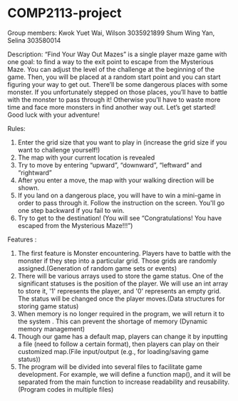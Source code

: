 # COMP2113-project
Group members:
Kwok Yuet Wai, Wilson 3035921899
Shum Wing Yan, Selina 303580014

Description:
“Find Your Way Out Mazes” is a single player maze game with one goal: to find a way to the exit point to escape from the Mysterious Maze. You can adjust the level of the challenge at the beginning of the game. Then, you will be placed at a random start point and you can start figuring your way to get out. There’ll be some dangerous places with some monster. If you unfortunately stepped on those places, you’ll have to battle with the monster to pass through it! Otherwise you’ll have to waste more time and face more monsters in find another way out. Let’s get started! Good luck with your adventure!


Rules:
1.	Enter the grid size that you want to play in (increase the grid size if you want to challenge yourself!)
2.	The map with your current location is revealed
3.	Try to move by entering “upward”, “downward”, “leftward” and “rightward”
4.	After you enter a move, the map with your walking direction will be shown.
5.	If you land on a dangerous place, you will have to win a mini-game in order to pass through it. Follow the instruction on the screen. You'll go one step backward if you fail to win.
6.	Try to get to the destination! (You will see “Congratulations! You have escaped from the Mysterious Maze!!!”)



 Features : 
1. The first feature is Monster encountering. Players have to battle with the monster if they step into a particular grid. Those grids are randomly assigned.(Generation of random game sets or events)
2. There will be various arrays used to store the game status. One of the significant statuses is the position of the player. We will use an int array to store it,  '1' represents the player, and '0' represents an empty grid. The status will be changed once the player moves.(Data structures for storing game status)
3. When memory is no longer required in the program, we will return it to the system . This can prevent the shortage of memory (Dynamic memory management)
4. Though our game has a default map, players can change it by inputting a file (need to follow a certain format), then players can play on their customized map.(File input/output (e.g., for loading/saving game status))
5. The program will be divided into several files to facilitate game development. For example, we will define a function map(), and it will be separated from the main function to increase readability and reusability.(Program codes in multiple files)


